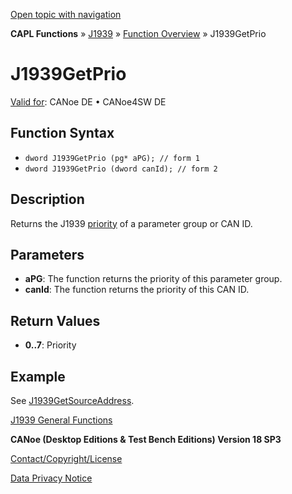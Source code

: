 [Open topic with navigation](../../../../../CANoeDEFamily.htm#Topics/CAPLFunctions/J1939/Functions/CAPLfunctionJ1939GetPrio.md)

**CAPL Functions** » [J1939](../CAPLfunctionsJ1939StartPage.md) » [Function Overview](../CAPLfunctionsJ1939Overview.md) » J1939GetPrio

# J1939GetPrio

[Valid for](../../../Shared/FeatureAvailability.md): CANoe DE • CANoe4SW DE

## Function Syntax

- `dword J1939GetPrio (pg* aPG); // form 1`
- `dword J1939GetPrio (dword canId); // form 2`

## Description

Returns the J1939 [priority](../../../CANoeCANalyzer/J1939/j1939basics/j1939PGandPGN.md) of a parameter group or CAN ID.

## Parameters

- **aPG**: The function returns the priority of this parameter group.
- **canId**: The function returns the priority of this CAN ID.

## Return Values

- **0..7**: Priority

## Example

See [J1939GetSourceAddress](CAPLfunctionJ1939GetSourceAddress.md).

[J1939 General Functions](../CAPLfunctionsJ1939Overview.md#General)

**CANoe (Desktop Editions & Test Bench Editions) Version 18 SP3**

[Contact/Copyright/License](../../../Shared/ContactCopyrightLicense.md)

[Data Privacy Notice](https://www.vector.com/int/en/company/get-info/privacy-policy/)
